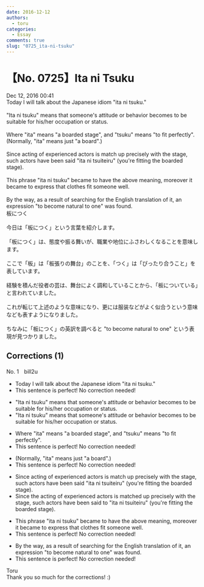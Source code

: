 ```yaml
---
date: 2016-12-12
authors:
  - toru
categories:
  - Essay
comments: true
slug: "0725_ita-ni-tsuku"
---
```


# 【No. 0725】Ita ni Tsuku
<div class="date">Dec 12, 2016 00:41</div>
<div id="post"><div id="body_show_ori">
Today I will talk about the Japanese idiom "ita ni tsuku."<br/><br/>"Ita ni tsuku" means that someone's attitude or behavior becomes to be suitable for his/her occupation or status.<br/><br/>Where "ita" means "a boarded stage", and "tsuku" means "to fit perfectly".<br/>(Normally, "ita" means just "a board".)<br/><br/>Since acting of experienced actors is match up precisely with the stage, such actors have been said "ita ni tsuiteiru" (you're fitting the boarded stage).<br/><br/>This phrase "ita ni tsuku" became to have the above meaning, moreover it became to express that clothes fit someone well.<br/><br/>By the way, as a result of searching for the English translation of it, an expression "to become natural to one" was found.
</div></div>

<!-- more -->

<div id="post_ja"><div id="body_show_mo">
板につく<br/><br/>今日は「板につく」という言葉を紹介します。<br/><br/>「板につく」は、態度や振る舞いが、職業や地位にふさわしくなることを意味します。<br/><br/>ここで「板」は「板張りの舞台」のことを、「つく」は「ぴったり合うこと」を表しています。<br/><br/>経験を積んだ役者の芸は、舞台によく調和していることから、「板についている」と言われていました。<br/><br/>これが転じて上述のような意味になり、更には服装などがよく似合うという意味なども表すようになりました。<br/><br/>ちなみに「板につく」の英訳を調べると "to become natural to one" という表現が見つかりました。
</div></div>

## Corrections (1)
<div id="block"><div class="first_name"> No. 1　<span class="just_name">bill2u</span></div><div id="block2">
<ul class="correction_field">
<li class="incorrect">Today I will talk about the Japanese idiom "ita ni tsuku."</li>
<li class="corrected perfect">This sentence is perfect! No correction needed!</li>
</ul>
<ul class="correction_field">
<li class="incorrect">"Ita ni tsuku" means that someone's attitude or behavior becomes to be suitable for his/her occupation or status.</li>
<li class="corrected correct">
"Ita ni tsuku" means that someone's attitude or behavior becomes <span class="sline">to be</span> suitable for his/her occupation or status.
</li>
</ul>
<ul class="correction_field">
<li class="incorrect">Where "ita" means "a boarded stage", and "tsuku" means "to fit perfectly".</li>
<li class="corrected perfect">This sentence is perfect! No correction needed!</li>
</ul>
<ul class="correction_field">
<li class="incorrect">(Normally, "ita" means just "a board".)</li>
<li class="corrected perfect">This sentence is perfect! No correction needed!</li>
</ul>
<ul class="correction_field">
<li class="incorrect">Since acting of experienced actors is match up precisely with the stage, such actors have been said "ita ni tsuiteiru" (you're fitting the boarded stage).</li>
<li class="corrected correct">
Since <span class="f_red">the </span>acting of experienced actors is match<span class="f_red">ed</span> up precisely with the stage, such actors have been said <span class="f_red">to</span> "ita ni tsuiteiru" (you're fitting the boarded stage).
</li>
</ul>
<ul class="correction_field">
<li class="incorrect">This phrase "ita ni tsuku" became to have the above meaning, moreover it became to express that clothes fit someone well.</li>
<li class="corrected perfect">This sentence is perfect! No correction needed!</li>
</ul>
<ul class="correction_field">
<li class="incorrect">By the way, as a result of searching for the English translation of it, an expression "to become natural to one" was found.</li>
<li class="corrected perfect">This sentence is perfect! No correction needed!</li>
</ul>
</div><div class="name"><span class="just_name">Toru</span><br>
Thank you so much for the corrections! :)
</div>
</div>

